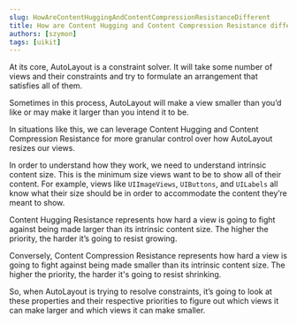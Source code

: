 ```yaml
---
slug: HowAreContentHuggingAndContentCompressionResistanceDifferent
title: How are Content Hugging and Content Compression Resistance different?
authors: [szymon]
tags: [uikit]
---
```



At its core, AutoLayout is a constraint solver. It will take some number of views and their constraints and try to formulate an arrangement that satisfies all of them.

Sometimes in this process, AutoLayout will make a view smaller than you’d like or may make it larger than you intend it to be.

In situations like this, we can leverage Content Hugging and Content Compression Resistance for more granular control over how AutoLayout resizes our views.

In order to understand how they work, we need to understand intrinsic content size. This is the minimum size views want to be to show all of their content.
For example, views like `UIImageViews`, `UIButtons`, and `UILabels` all know what their size should be in order to accommodate the content they’re meant to show.

Content Hugging Resistance represents how hard a view is going to fight against being made larger than its intrinsic content size. The higher the priority, the harder it’s going to resist growing.

Conversely, Content Compression Resistance represents how hard a view is going to fight against being made smaller than its intrinsic content size. The higher the priority, the harder it's going to resist shrinking.

So, when AutoLayout is trying to resolve constraints, it’s going to look at these properties and their respective priorities to figure out which views it can make larger and which views it can make smaller.
